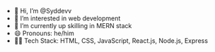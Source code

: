 - 👋 Hi, I’m @Syddevv
- 👀 I’m interested in web development
- 🌱 I’m currently up skilling in MERN stack
- 😄 Pronouns: he/him
- 🧑‍💻 Tech Stack: HTML, CSS, JavaScript, React.js, Node.js, Express

